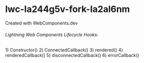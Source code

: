 # lwc-la244g5v-fork-la2al6nm
Created with WebComponents.dev
<h6>Lightning Web Components Lifecycle Hooks:</h6>
1) Constructor()
2) ConnectedCallback()
3) rendered()
4) renderedCallback()
5) disconnectedCallback()
6) errorCallback()
